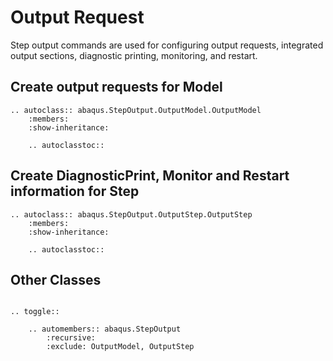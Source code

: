 # Output Request

Step output commands are used for configuring output requests, integrated output sections, diagnostic printing, monitoring, and restart.

## Create output requests for Model

```{eval-rst}
.. autoclass:: abaqus.StepOutput.OutputModel.OutputModel
    :members:
    :show-inheritance:

    .. autoclasstoc::
```

## Create DiagnosticPrint, Monitor and Restart information for Step

```{eval-rst}
.. autoclass:: abaqus.StepOutput.OutputStep.OutputStep
    :members:
    :show-inheritance:

    .. autoclasstoc::
```

## Other Classes

```{eval-rst}

.. toggle::

    .. automembers:: abaqus.StepOutput
        :recursive:
        :exclude: OutputModel, OutputStep
```
